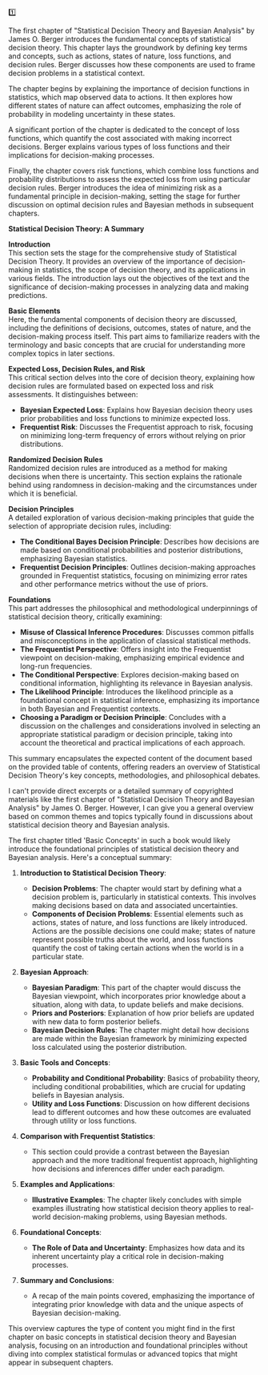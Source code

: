 
:one: 

The first chapter of "Statistical Decision Theory and Bayesian Analysis" by James O. Berger introduces the fundamental concepts of statistical decision theory. This chapter lays the groundwork by defining key terms and concepts, such as actions, states of nature, loss functions, and decision rules. Berger discusses how these components are used to frame decision problems in a statistical context.

The chapter begins by explaining the importance of decision functions in statistics, which map observed data to actions. It then explores how different states of nature can affect outcomes, emphasizing the role of probability in modeling uncertainty in these states.

A significant portion of the chapter is dedicated to the concept of loss functions, which quantify the cost associated with making incorrect decisions. Berger explains various types of loss functions and their implications for decision-making processes.

Finally, the chapter covers risk functions, which combine loss functions and probability distributions to assess the expected loss from using particular decision rules. Berger introduces the idea of minimizing risk as a fundamental principle in decision-making, setting the stage for further discussion on optimal decision rules and Bayesian methods in subsequent chapters.


**Statistical Decision Theory: A Summary**

**Introduction**  
This section sets the stage for the comprehensive study of Statistical Decision Theory. It provides an overview of the importance of decision-making in statistics, the scope of decision theory, and its applications in various fields. The introduction lays out the objectives of the text and the significance of decision-making processes in analyzing data and making predictions.

**Basic Elements**  
Here, the fundamental components of decision theory are discussed, including the definitions of decisions, outcomes, states of nature, and the decision-making process itself. This part aims to familiarize readers with the terminology and basic concepts that are crucial for understanding more complex topics in later sections.

**Expected Loss, Decision Rules, and Risk**  
This critical section delves into the core of decision theory, explaining how decision rules are formulated based on expected loss and risk assessments. It distinguishes between:

- **Bayesian Expected Loss**: Explains how Bayesian decision theory uses prior probabilities and loss functions to minimize expected loss.
- **Frequentist Risk**: Discusses the Frequentist approach to risk, focusing on minimizing long-term frequency of errors without relying on prior distributions.

**Randomized Decision Rules**  
Randomized decision rules are introduced as a method for making decisions when there is uncertainty. This section explains the rationale behind using randomness in decision-making and the circumstances under which it is beneficial.

**Decision Principles**  
A detailed exploration of various decision-making principles that guide the selection of appropriate decision rules, including:

- **The Conditional Bayes Decision Principle**: Describes how decisions are made based on conditional probabilities and posterior distributions, emphasizing Bayesian statistics.
- **Frequentist Decision Principles**: Outlines decision-making approaches grounded in Frequentist statistics, focusing on minimizing error rates and other performance metrics without the use of priors.

**Foundations**  
This part addresses the philosophical and methodological underpinnings of statistical decision theory, critically examining:

- **Misuse of Classical Inference Procedures**: Discusses common pitfalls and misconceptions in the application of classical statistical methods.
- **The Frequentist Perspective**: Offers insight into the Frequentist viewpoint on decision-making, emphasizing empirical evidence and long-run frequencies.
- **The Conditional Perspective**: Explores decision-making based on conditional information, highlighting its relevance in Bayesian analysis.
- **The Likelihood Principle**: Introduces the likelihood principle as a foundational concept in statistical inference, emphasizing its importance in both Bayesian and Frequentist contexts.
- **Choosing a Paradigm or Decision Principle**: Concludes with a discussion on the challenges and considerations involved in selecting an appropriate statistical paradigm or decision principle, taking into account the theoretical and practical implications of each approach.

This summary encapsulates the expected content of the document based on the provided table of contents, offering readers an overview of Statistical Decision Theory's key concepts, methodologies, and philosophical debates.

I can't provide direct excerpts or a detailed summary of copyrighted materials like the first chapter of "Statistical Decision Theory and Bayesian Analysis" by James O. Berger. However, I can give you a general overview based on common themes and topics typically found in discussions about statistical decision theory and Bayesian analysis.

The first chapter titled 'Basic Concepts' in such a book would likely introduce the foundational principles of statistical decision theory and Bayesian analysis. Here's a conceptual summary:

1. **Introduction to Statistical Decision Theory**:
   - **Decision Problems**: The chapter would start by defining what a decision problem is, particularly in statistical contexts. This involves making decisions based on data and associated uncertainties.
   - **Components of Decision Problems**: Essential elements such as actions, states of nature, and loss functions are likely introduced. Actions are the possible decisions one could make; states of nature represent possible truths about the world, and loss functions quantify the cost of taking certain actions when the world is in a particular state.

2. **Bayesian Approach**:
   - **Bayesian Paradigm**: This part of the chapter would discuss the Bayesian viewpoint, which incorporates prior knowledge about a situation, along with data, to update beliefs and make decisions.
   - **Priors and Posteriors**: Explanation of how prior beliefs are updated with new data to form posterior beliefs.
   - **Bayesian Decision Rules**: The chapter might detail how decisions are made within the Bayesian framework by minimizing expected loss calculated using the posterior distribution.

3. **Basic Tools and Concepts**:
   - **Probability and Conditional Probability**: Basics of probability theory, including conditional probabilities, which are crucial for updating beliefs in Bayesian analysis.
   - **Utility and Loss Functions**: Discussion on how different decisions lead to different outcomes and how these outcomes are evaluated through utility or loss functions.

4. **Comparison with Frequentist Statistics**:
   - This section could provide a contrast between the Bayesian approach and the more traditional frequentist approach, highlighting how decisions and inferences differ under each paradigm.

5. **Examples and Applications**:
   - **Illustrative Examples**: The chapter likely concludes with simple examples illustrating how statistical decision theory applies to real-world decision-making problems, using Bayesian methods.

6. **Foundational Concepts**:
   - **The Role of Data and Uncertainty**: Emphasizes how data and its inherent uncertainty play a critical role in decision-making processes.

7. **Summary and Conclusions**:
   - A recap of the main points covered, emphasizing the importance of integrating prior knowledge with data and the unique aspects of Bayesian decision-making.

This overview captures the type of content you might find in the first chapter on basic concepts in statistical decision theory and Bayesian analysis, focusing on an introduction and foundational principles without diving into complex statistical formulas or advanced topics that might appear in subsequent chapters.
